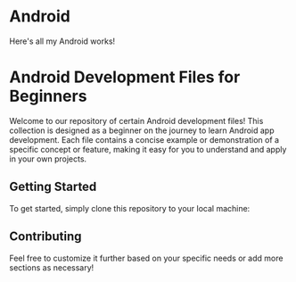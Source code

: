 # Android
Here's all my Android works!

# Android Development Files for Beginners

Welcome to our repository of certain Android development files! This collection is designed as a beginner on the journey to learn Android app development. Each file contains a concise example or demonstration of a specific concept or feature, making it easy for you to understand and apply in your own projects.

## Getting Started

To get started, simply clone this repository to your local machine:

## Contributing

Feel free to customize it further based on your specific needs or add more sections as necessary!

